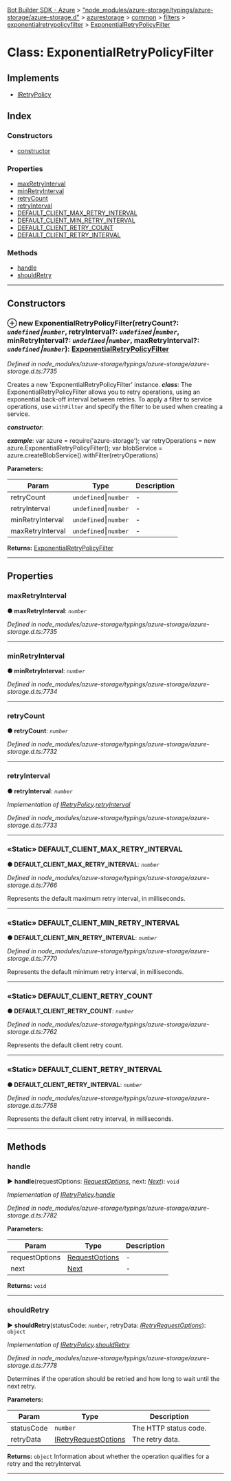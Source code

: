 [Bot Builder SDK - Azure](../README.md) > ["node_modules/azure-storage/typings/azure-storage/azure-storage.d"](../modules/_node_modules_azure_storage_typings_azure_storage_azure_storage_d_.md) > [azurestorage](../modules/_node_modules_azure_storage_typings_azure_storage_azure_storage_d_.azurestorage.md) > [common](../modules/_node_modules_azure_storage_typings_azure_storage_azure_storage_d_.azurestorage.common.md) > [filters](../modules/_node_modules_azure_storage_typings_azure_storage_azure_storage_d_.azurestorage.common.filters.md) > [exponentialretrypolicyfilter](../modules/_node_modules_azure_storage_typings_azure_storage_azure_storage_d_.azurestorage.common.filters.exponentialretrypolicyfilter.md) > [ExponentialRetryPolicyFilter](../classes/_node_modules_azure_storage_typings_azure_storage_azure_storage_d_.azurestorage.common.filters.exponentialretrypolicyfilter.exponentialretrypolicyfilter.md)



# Class: ExponentialRetryPolicyFilter

## Implements

* [IRetryPolicy](../interfaces/_node_modules_azure_storage_typings_azure_storage_azure_storage_d_.azurestorage.common.filters.retrypolicyfilter.retrypolicyfilter.iretrypolicy.md)

## Index

### Constructors

* [constructor](_node_modules_azure_storage_typings_azure_storage_azure_storage_d_.azurestorage.common.filters.exponentialretrypolicyfilter.exponentialretrypolicyfilter.md#constructor)


### Properties

* [maxRetryInterval](_node_modules_azure_storage_typings_azure_storage_azure_storage_d_.azurestorage.common.filters.exponentialretrypolicyfilter.exponentialretrypolicyfilter.md#maxretryinterval)
* [minRetryInterval](_node_modules_azure_storage_typings_azure_storage_azure_storage_d_.azurestorage.common.filters.exponentialretrypolicyfilter.exponentialretrypolicyfilter.md#minretryinterval)
* [retryCount](_node_modules_azure_storage_typings_azure_storage_azure_storage_d_.azurestorage.common.filters.exponentialretrypolicyfilter.exponentialretrypolicyfilter.md#retrycount)
* [retryInterval](_node_modules_azure_storage_typings_azure_storage_azure_storage_d_.azurestorage.common.filters.exponentialretrypolicyfilter.exponentialretrypolicyfilter.md#retryinterval)
* [DEFAULT_CLIENT_MAX_RETRY_INTERVAL](_node_modules_azure_storage_typings_azure_storage_azure_storage_d_.azurestorage.common.filters.exponentialretrypolicyfilter.exponentialretrypolicyfilter.md#default_client_max_retry_interval)
* [DEFAULT_CLIENT_MIN_RETRY_INTERVAL](_node_modules_azure_storage_typings_azure_storage_azure_storage_d_.azurestorage.common.filters.exponentialretrypolicyfilter.exponentialretrypolicyfilter.md#default_client_min_retry_interval)
* [DEFAULT_CLIENT_RETRY_COUNT](_node_modules_azure_storage_typings_azure_storage_azure_storage_d_.azurestorage.common.filters.exponentialretrypolicyfilter.exponentialretrypolicyfilter.md#default_client_retry_count)
* [DEFAULT_CLIENT_RETRY_INTERVAL](_node_modules_azure_storage_typings_azure_storage_azure_storage_d_.azurestorage.common.filters.exponentialretrypolicyfilter.exponentialretrypolicyfilter.md#default_client_retry_interval)


### Methods

* [handle](_node_modules_azure_storage_typings_azure_storage_azure_storage_d_.azurestorage.common.filters.exponentialretrypolicyfilter.exponentialretrypolicyfilter.md#handle)
* [shouldRetry](_node_modules_azure_storage_typings_azure_storage_azure_storage_d_.azurestorage.common.filters.exponentialretrypolicyfilter.exponentialretrypolicyfilter.md#shouldretry)



---
## Constructors
<a id="constructor"></a>


### ⊕ **new ExponentialRetryPolicyFilter**(retryCount?: *`undefined`⎮`number`*, retryInterval?: *`undefined`⎮`number`*, minRetryInterval?: *`undefined`⎮`number`*, maxRetryInterval?: *`undefined`⎮`number`*): [ExponentialRetryPolicyFilter](_node_modules_azure_storage_typings_azure_storage_azure_storage_d_.azurestorage.common.filters.exponentialretrypolicyfilter.exponentialretrypolicyfilter.md)


*Defined in node_modules/azure-storage/typings/azure-storage/azure-storage.d.ts:7735*



Creates a new 'ExponentialRetryPolicyFilter' instance.
*__class__*: The ExponentialRetryPolicyFilter allows you to retry operations, using an exponential back-off interval between retries. To apply a filter to service operations, use `withFilter` and specify the filter to be used when creating a service.

*__constructor__*: 

*__example__*: var azure = require('azure-storage'); var retryOperations = new azure.ExponentialRetryPolicyFilter(); var blobService = azure.createBlobService().withFilter(retryOperations)



**Parameters:**

| Param | Type | Description |
| ------ | ------ | ------ |
| retryCount | `undefined`⎮`number`   |  - |
| retryInterval | `undefined`⎮`number`   |  - |
| minRetryInterval | `undefined`⎮`number`   |  - |
| maxRetryInterval | `undefined`⎮`number`   |  - |





**Returns:** [ExponentialRetryPolicyFilter](_node_modules_azure_storage_typings_azure_storage_azure_storage_d_.azurestorage.common.filters.exponentialretrypolicyfilter.exponentialretrypolicyfilter.md)

---


## Properties
<a id="maxretryinterval"></a>

###  maxRetryInterval

**●  maxRetryInterval**:  *`number`* 

*Defined in node_modules/azure-storage/typings/azure-storage/azure-storage.d.ts:7735*





___

<a id="minretryinterval"></a>

###  minRetryInterval

**●  minRetryInterval**:  *`number`* 

*Defined in node_modules/azure-storage/typings/azure-storage/azure-storage.d.ts:7734*





___

<a id="retrycount"></a>

###  retryCount

**●  retryCount**:  *`number`* 

*Defined in node_modules/azure-storage/typings/azure-storage/azure-storage.d.ts:7732*





___

<a id="retryinterval"></a>

###  retryInterval

**●  retryInterval**:  *`number`* 

*Implementation of [IRetryPolicy](../interfaces/_node_modules_azure_storage_typings_azure_storage_azure_storage_d_.azurestorage.common.filters.retrypolicyfilter.retrypolicyfilter.iretrypolicy.md).[retryInterval](../interfaces/_node_modules_azure_storage_typings_azure_storage_azure_storage_d_.azurestorage.common.filters.retrypolicyfilter.retrypolicyfilter.iretrypolicy.md#retryinterval)*

*Defined in node_modules/azure-storage/typings/azure-storage/azure-storage.d.ts:7733*





___

<a id="default_client_max_retry_interval"></a>

### «Static» DEFAULT_CLIENT_MAX_RETRY_INTERVAL

**●  DEFAULT_CLIENT_MAX_RETRY_INTERVAL**:  *`number`* 

*Defined in node_modules/azure-storage/typings/azure-storage/azure-storage.d.ts:7766*



Represents the default maximum retry interval, in milliseconds.




___

<a id="default_client_min_retry_interval"></a>

### «Static» DEFAULT_CLIENT_MIN_RETRY_INTERVAL

**●  DEFAULT_CLIENT_MIN_RETRY_INTERVAL**:  *`number`* 

*Defined in node_modules/azure-storage/typings/azure-storage/azure-storage.d.ts:7770*



Represents the default minimum retry interval, in milliseconds.




___

<a id="default_client_retry_count"></a>

### «Static» DEFAULT_CLIENT_RETRY_COUNT

**●  DEFAULT_CLIENT_RETRY_COUNT**:  *`number`* 

*Defined in node_modules/azure-storage/typings/azure-storage/azure-storage.d.ts:7762*



Represents the default client retry count.




___

<a id="default_client_retry_interval"></a>

### «Static» DEFAULT_CLIENT_RETRY_INTERVAL

**●  DEFAULT_CLIENT_RETRY_INTERVAL**:  *`number`* 

*Defined in node_modules/azure-storage/typings/azure-storage/azure-storage.d.ts:7758*



Represents the default client retry interval, in milliseconds.




___


## Methods
<a id="handle"></a>

###  handle

► **handle**(requestOptions: *[RequestOptions](../interfaces/_node_modules_azure_storage_typings_azure_storage_azure_storage_d_.azurestorage.common.requestoptions.md)*, next: *[Next](../interfaces/_node_modules_azure_storage_typings_azure_storage_azure_storage_d_.azurestorage.common.filters.next.md)*): `void`



*Implementation of [IRetryPolicy](../interfaces/_node_modules_azure_storage_typings_azure_storage_azure_storage_d_.azurestorage.common.filters.retrypolicyfilter.retrypolicyfilter.iretrypolicy.md).[handle](../interfaces/_node_modules_azure_storage_typings_azure_storage_azure_storage_d_.azurestorage.common.filters.retrypolicyfilter.retrypolicyfilter.iretrypolicy.md#handle)*

*Defined in node_modules/azure-storage/typings/azure-storage/azure-storage.d.ts:7782*



**Parameters:**

| Param | Type | Description |
| ------ | ------ | ------ |
| requestOptions | [RequestOptions](../interfaces/_node_modules_azure_storage_typings_azure_storage_azure_storage_d_.azurestorage.common.requestoptions.md)   |  - |
| next | [Next](../interfaces/_node_modules_azure_storage_typings_azure_storage_azure_storage_d_.azurestorage.common.filters.next.md)   |  - |





**Returns:** `void`





___

<a id="shouldretry"></a>

###  shouldRetry

► **shouldRetry**(statusCode: *`number`*, retryData: *[IRetryRequestOptions](../interfaces/_node_modules_azure_storage_typings_azure_storage_azure_storage_d_.azurestorage.common.filters.retrypolicyfilter.retrypolicyfilter.iretryrequestoptions.md)*): `object`



*Implementation of [IRetryPolicy](../interfaces/_node_modules_azure_storage_typings_azure_storage_azure_storage_d_.azurestorage.common.filters.retrypolicyfilter.retrypolicyfilter.iretrypolicy.md).[shouldRetry](../interfaces/_node_modules_azure_storage_typings_azure_storage_azure_storage_d_.azurestorage.common.filters.retrypolicyfilter.retrypolicyfilter.iretrypolicy.md#shouldretry)*

*Defined in node_modules/azure-storage/typings/azure-storage/azure-storage.d.ts:7778*



Determines if the operation should be retried and how long to wait until the next retry.


**Parameters:**

| Param | Type | Description |
| ------ | ------ | ------ |
| statusCode | `number`   |  The HTTP status code. |
| retryData | [IRetryRequestOptions](../interfaces/_node_modules_azure_storage_typings_azure_storage_azure_storage_d_.azurestorage.common.filters.retrypolicyfilter.retrypolicyfilter.iretryrequestoptions.md)   |  The retry data. |





**Returns:** `object`
Information about whether the operation qualifies for a retry and the retryInterval.






___



